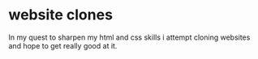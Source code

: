 # website clones

In my quest to sharpen my html and css skills i attempt cloning websites and hope to get really good at it.

